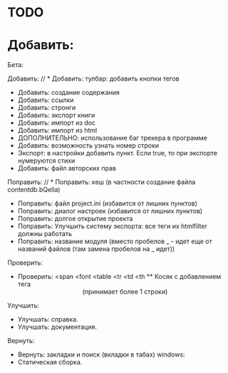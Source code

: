 TODO
====

Добавить:
=======

Бета:

Добавить:
// * Добавить: тулбар: добавить кнопки тегов
* Добавить: создание содержания
* Добавить: ссылки
* Добавить: стронги
* Добавить: экспорт книги
* Добавить: импорт из doc
* Добавить: импорт из html
* ДОПОЛНИТЕЛЬНО: использование баг трекера в программе
* Добавить: возможность узнать номер строки
* Экспорт: в настройки добавить пункт. Если true, то при экспорте нумеруются стихи
* Добавить: файл авторских прав


Поправить:
// * Поправить: кеш (в частности создание файла contentdb.bQella)
* Поправить: файл project.ini (избавится от лишних пунктов)
* Поправить: диалог настроек (избавится от лишних пунктов)
* Поправить: долгое открытие проекта
* Поправить: Улучшить систему экспорта: все теги их htmlfilter должны работать
* Поправить: название модуля (вместо пробелов _  -  идет еще от названий файлов (там замена пробелов на _ идет))

Проверить:
* Проверить:  <span </span> <font </font>  <table </table> <tr <tr> </tr> <td <td> </td> <th> <th </th>
** Косяк с добавлением тега <center> (принимает более 1 строки)

Улучшить:
* Улучшать: справка.
* Улучшать: документация.

Вернуть:
* Вернуть: закладки и поиск (вкладки в табах)
windows:
* Статическая сборка.
